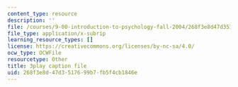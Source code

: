 ```yaml
---
content_type: resource
description: ''
file: /courses/9-00-introduction-to-psychology-fall-2004/268f3e8d47d3517699b7fb5f4cb1846e_10502.vtt
file_type: application/x-subrip
learning_resource_types: []
license: https://creativecommons.org/licenses/by-nc-sa/4.0/
ocw_type: OCWFile
resourcetype: Other
title: 3play caption file
uid: 268f3e8d-47d3-5176-99b7-fb5f4cb1846e
---
```

